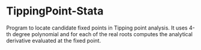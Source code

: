 # TippingPoint-Stata
Program to locate candidate fixed points in Tipping point analysis. It uses 4-th degree polynomial and for each of the real roots computes the analytical derivative evaluated at the fixed point.
